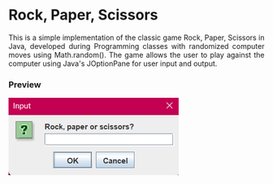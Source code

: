 <h1>Rock, Paper, Scissors</h1>
<p align="justify">
This is a simple implementation of the classic game Rock, Paper, Scissors in Java, developed during Programming classes with randomized computer moves using Math.random().
The game allows the user to play against the computer using Java's JOptionPane for user input and output.
</p>

<h3>Preview</h3>
<img src="https://raw.githubusercontent.com/stefanyrjunges/RockPaperScissors/main/RockPaperScissorsPreview.png">

